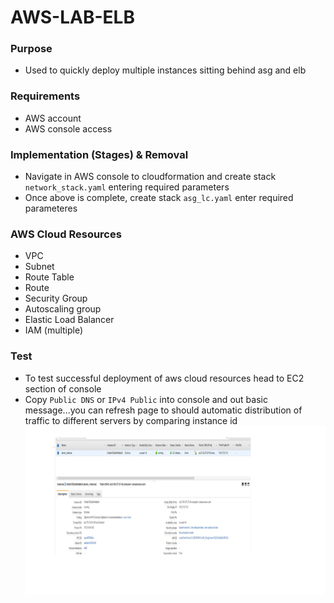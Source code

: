 # AWS-LAB-ELB

### Purpose
- Used to quickly deploy multiple instances sitting behind asg and elb

### Requirements
- AWS account
- AWS console access

### Implementation (Stages) & Removal
- Navigate in AWS console to cloudformation and create stack `network_stack.yaml` entering required parameters
- Once above is complete, create stack `asg_lc.yaml` enter required parameteres

### AWS Cloud Resources
- VPC
- Subnet
- Route Table
- Route
- Security Group
- Autoscaling group
- Elastic Load Balancer
- IAM (multiple)

### Test
- To test successful deployment of aws cloud resources head to EC2 section of console
- Copy `Public DNS` or `IPv4 Public` into console and out basic message...you can refresh page to should automatic distribution of traffic to different servers by comparing instance id
![EC2_Console](images/ec2_console.jpg)

